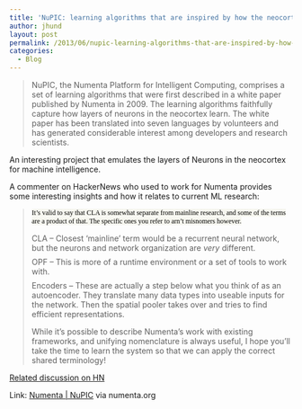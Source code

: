 ```yaml
---
title: 'NuPIC: learning algorithms that are inspired by how the neocortex works'
author: jhund
layout: post
permalink: /2013/06/nupic-learning-algorithms-that-are-inspired-by-how-the-neocortex-works/
categories:
  - Blog
---
```

> <p class="iii-article-excerpt">
>   NuPIC, the Numenta Platform for Intelligent Computing, comprises a set of learning algorithms that were first described in a white paper published by Numenta in 2009. The learning algorithms faithfully capture how layers of neurons in the neocortex learn. The white paper has been translated into seven languages by volunteers and has generated considerable interest among developers and research scientists.
> </p>

<p class="iii-article-excerpt">
  An interesting project that emulates the layers of Neurons in the neocortex for machine intelligence.
</p>

<p class="iii-article-excerpt">
  A commenter on HackerNews who used to work for Numenta provides some interesting insights and how it relates to current ML research:
</p>

> <p class="iii-article-excerpt">
>   <span style="font-family: Verdana; font-size: 12px; font-style: normal; font-variant: normal; font-weight: normal; letter-spacing: normal; line-height: normal; orphans: auto; text-align: start; text-indent: 0px; text-transform: none; white-space: normal; widows: auto; word-spacing: 0px; -webkit-text-stroke-width: 0px; background-color: #f6f6ef; color: #000000;">It&#8217;s valid to say that CLA is somewhat separate from mainline research, and some of the terms are a product of that. The specific ones you refer to arn&#8217;t misnomers however.</span>
> </p>
> 
> <p style="margin-top: 8px; margin-bottom: 0px;">
>   CLA &#8211; Closest &#8216;mainline&#8217; term would be a recurrent neural network, but the neurons and network organization are <em>very</em> different.
> </p>
> 
> <p style="margin-top: 8px; margin-bottom: 0px;">
>   OPF &#8211; This is more of a runtime environment or a set of tools to work with.
> </p>
> 
> <p style="margin-top: 8px; margin-bottom: 0px;">
>   Encoders &#8211; These are actually a step below what you think of as an autoencoder. They translate many data types into useable inputs for the network. Then the spatial pooler takes over and tries to find efficient representations.
> </p>
> 
> <p class="iii-article-excerpt">
>   <p style="margin-top: 8px; margin-bottom: 0px;">
>     While it&#8217;s possible to describe Numenta&#8217;s work with existing frameworks, and unifying nomenclature is always useful, I hope you&#8217;ll take the time to learn the system so that we can apply the correct shared terminology!
>   </p></blockquote> 
>   
>   <p class="iii-article-excerpt">
>     <a href="https://news.ycombinator.com/item?id=5814382">Related discussion on HN</a>
>   </p>
>   
>   <p class="iii-article-source">
>     Link: <a href="http://numenta.org/">Numenta | NuPIC</a> via numenta.org
>   </p>